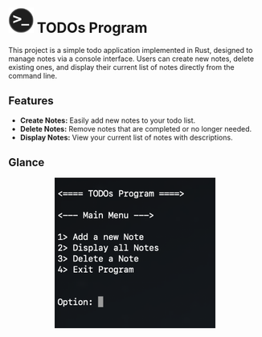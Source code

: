 # <img style="height:50px;" src="./../.github/assets/terminal.png" /> TODOs Program

This project is a simple todo application implemented in Rust, designed to manage notes via a console interface. Users can create new notes, delete existing ones, and display their current list of notes directly from the command line.

## Features
- **Create Notes:** Easily add new notes to your todo list.
- **Delete Notes:** Remove notes that are completed or no longer needed.
- **Display Notes:** View your current list of notes with descriptions.

## Glance

<div align="center" >
<img style="height:300px;" src="./.github/image.png" />
</div>